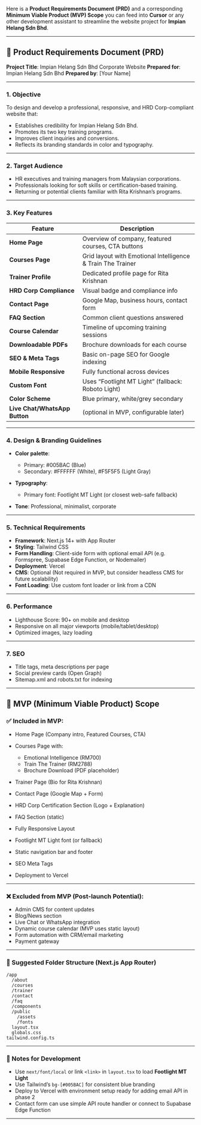 Here is a **Product Requirements Document (PRD)** and a corresponding **Minimum Viable Product (MVP) Scope** you can feed into **Cursor** or any other development assistant to streamline the website project for **Impian Helang Sdn Bhd**.

---

## 🧾 Product Requirements Document (PRD)

**Project Title**: Impian Helang Sdn Bhd Corporate Website
**Prepared for**: Impian Helang Sdn Bhd
**Prepared by**: \[Your Name]

---

### 1. Objective

To design and develop a professional, responsive, and HRD Corp-compliant website that:

* Establishes credibility for Impian Helang Sdn Bhd.
* Promotes its two key training programs.
* Improves client inquiries and conversions.
* Reflects its branding standards in color and typography.

---

### 2. Target Audience

* HR executives and training managers from Malaysian corporations.
* Professionals looking for soft skills or certification-based training.
* Returning or potential clients familiar with Rita Krishnan’s programs.

---

### 3. Key Features

| Feature                       | Description                                                 |
| ----------------------------- | ----------------------------------------------------------- |
| **Home Page**                 | Overview of company, featured courses, CTA buttons          |
| **Courses Page**              | Grid layout with Emotional Intelligence & Train The Trainer |
| **Trainer Profile**           | Dedicated profile page for Rita Krishnan                    |
| **HRD Corp Compliance**       | Visual badge and compliance info                            |
| **Contact Page**              | Google Map, business hours, contact form                    |
| **FAQ Section**               | Common client questions answered                            |
| **Course Calendar**           | Timeline of upcoming training sessions                      |
| **Downloadable PDFs**         | Brochure downloads for each course                          |
| **SEO & Meta Tags**           | Basic on-page SEO for Google indexing                       |
| **Mobile Responsive**         | Fully functional across devices                             |
| **Custom Font**               | Uses “Footlight MT Light” (fallback: Roboto Light)          |
| **Color Scheme**              | Blue primary, white/grey secondary                          |
| **Live Chat/WhatsApp Button** | (optional in MVP, configurable later)                       |

---

### 4. Design & Branding Guidelines

* **Color palette**:

  * Primary: #005BAC (Blue)
  * Secondary: #FFFFFF (White), #F5F5F5 (Light Gray)
* **Typography**:

  * Primary font: Footlight MT Light (or closest web-safe fallback)
* **Tone**: Professional, minimalist, corporate

---

### 5. Technical Requirements

* **Framework**: Next.js 14+ with App Router
* **Styling**: Tailwind CSS
* **Form Handling**: Client-side form with optional email API (e.g. Formspree, Supabase Edge Function, or Nodemailer)
* **Deployment**: Vercel
* **CMS**: Optional (Not required in MVP, but consider headless CMS for future scalability)
* **Font Loading**: Use custom font loader or link from a CDN

---

### 6. Performance

* Lighthouse Score: 90+ on mobile and desktop
* Responsive on all major viewports (mobile/tablet/desktop)
* Optimized images, lazy loading

---

### 7. SEO

* Title tags, meta descriptions per page
* Social preview cards (Open Graph)
* Sitemap.xml and robots.txt for indexing

---

## 🧪 MVP (Minimum Viable Product) Scope

### ✅ Included in MVP:

* Home Page (Company intro, Featured Courses, CTA)
* Courses Page with:

  * Emotional Intelligence (RM700)
  * Train The Trainer (RM2788)
  * Brochure Download (PDF placeholder)
* Trainer Page (Bio for Rita Krishnan)
* Contact Page (Google Map + Form)
* HRD Corp Certification Section (Logo + Explanation)
* FAQ Section (static)
* Fully Responsive Layout
* Footlight MT Light font (or fallback)
* Static navigation bar and footer
* SEO Meta Tags
* Deployment to Vercel

---

### ❌ Excluded from MVP (Post-launch Potential):

* Admin CMS for content updates
* Blog/News section
* Live Chat or WhatsApp integration
* Dynamic course calendar (MVP uses static layout)
* Form automation with CRM/email marketing
* Payment gateway

---

### 📂 Suggested Folder Structure (Next.js App Router)

```
/app
  /about
  /courses
  /trainer
  /contact
  /faq
  /components
  /public
    /assets
    /fonts
  layout.tsx
  globals.css
tailwind.config.ts
```

---

### 📌 Notes for Development

* Use `next/font/local` or link `<link>` in `layout.tsx` to load **Footlight MT Light**
* Use Tailwind’s `bg-[#005BAC]` for consistent blue branding
* Deploy to Vercel with environment setup ready for adding email API in phase 2
* Contact form can use simple API route handler or connect to Supabase Edge Function

---